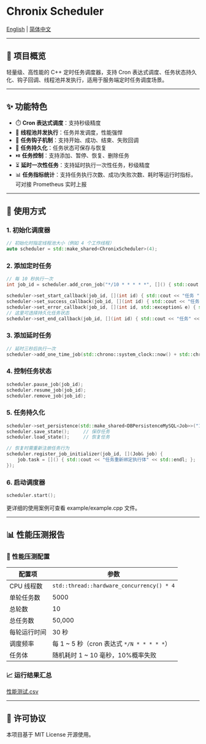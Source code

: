 # Chronix Scheduler 

[English](./README.md) | [简体中文](./README.zh.md)

---

## 🔧 项目概览

轻量级、高性能的 C++ 定时任务调度器，支持 Cron 表达式调度、任务状态持久化、钩子回调、线程池并发执行，适用于服务端定时任务调度场景。

---

## ✨ 功能特色

- ⏱️ **Cron 表达式调度**：支持秒级精度
- 🧵 **线程池并发执行**：任务并发调度，性能强悍
- 🧩 **任务钩子机制**：支持开始、成功、结束、失败回调
- 🔄 **任务持久化**：任务状态可保存与恢复
- ⏯️ **任务控制**：支持添加、暂停、恢复、删除任务
- ⏳ **延时一次性任务**：支持延时执行一次性任务，秒级精度
- 📊 **任务指标统计**：支持任务执行次数、成功/失败次数、耗时等运行时指标，可对接 Prometheus 实时上报

---

## 🚀 使用方式

### 1. 初始化调度器

```cpp
// 初始化时指定线程池大小（例如 4 个工作线程）
auto scheduler = std::make_shared<ChronixScheduler>(4);
```

### 2. 添加定时任务

```cpp
// 每 10 秒执行一次
int job_id = scheduler.add_cron_job("*/10 * * * * *", []() { std::cout << "任务执行" << std::endl; });

scheduler->set_start_callback(job_id, [](int id) { std::cout << "任务 " << id << " 开始执行" << std::endl; });
scheduler->set_success_callback(job_id, [](int id) { std::cout << "任务 " << id << " 执行成功" << std::endl; });
scheduler->set_error_callback(job_id, [](int id, std::exception& e) { std::cerr << "任务 " << id << " 执行失败: " << e.what() << std::endl; });
// 这里可选择持久化任务状态
scheduler->set_end_callback(job_id, [](int id) { std::cout << "任务" << id << " 执行结束" << std::endl; });
```

### 3. 添加延时任务

```cpp
// 延时三秒后执行一次
scheduler->add_one_time_job(std::chrono::system_clock::now() + std::chrono::seconds(3), []() { printer("[任务2]延时3秒执行"); });
```

### 4. 控制任务状态

```cpp
scheduler.pause_job(job_id);
scheduler.resume_job(job_id);
scheduler.remove_job(job_id);
```

### 5. 任务持久化

```cpp
scheduler->set_persistence(std::make_shared<DBPersistenceMySQL<Job>>("127.0.0.1", 33036, "root", "******", "chronix"));
scheduler.save_state();     // 保存任务
scheduler.load_state();     // 恢复任务

// 恢复时需重新注册任务行为
scheduler.register_job_initializer(job_id, [](Job& job) {
    job.task = []() { std::cout << "任务重新绑定执行体" << std::endl; };
});
```

### 6. 启动调度器

```cpp
scheduler.start();
```
更详细的使用案例可查看 example/example.cpp 文件。

---

## 📊 性能压测报告

### 🧪 性能压测配置

| **配置项**         | **参数**                            |
| -------------- | ------------------------------- |
| CPU 线程数     | `std::thread::hardware_concurrency() * 4` |
| 单轮任务数     | 5000                            |
| 总轮数         | 10                              |
| 总任务数       | 50,000                           |
| 每轮运行时间   | 30 秒                           |
| 调度频率       | 每 1 ~ 5 秒（cron 表达式 `*/N * * * * *`） |
| 任务体         | 随机耗时 1 ~ 10 毫秒，10%概率失败           |

### 📈 运行结果汇总
[性能测试.csv](./bin/性能测试.csv)

---

## 📄 许可协议

本项目基于 MIT License 开源使用。
